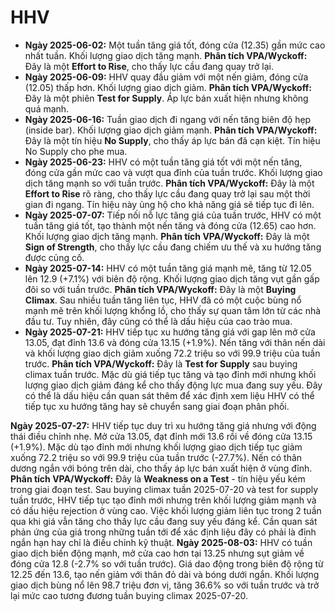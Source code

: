 # HHV

- **Ngày 2025-06-02:** Một tuần tăng giá tốt, đóng cửa (12.35) gần mức cao nhất tuần. Khối lượng giao dịch tăng mạnh. **Phân tích VPA/Wyckoff:** Đây là một **Effort to Rise**, cho thấy lực cầu đang quay trở lại.
- **Ngày 2025-06-09:** HHV quay đầu giảm với một nến giảm, đóng cửa (12.05) thấp hơn. Khối lượng giao dịch giảm. **Phân tích VPA/Wyckoff:** Đây là một phiên **Test for Supply**. Áp lực bán xuất hiện nhưng không quá mạnh.
- **Ngày 2025-06-16:** Tuần giao dịch đi ngang với nến tăng biên độ hẹp (inside bar). Khối lượng giao dịch giảm mạnh. **Phân tích VPA/Wyckoff:** Đây là một tín hiệu **No Supply**, cho thấy áp lực bán đã cạn kiệt. Tín hiệu No Supply cho phe mua.
- **Ngày 2025-06-23:** HHV có một tuần tăng giá tốt với một nến tăng, đóng cửa gần mức cao và vượt qua đỉnh của tuần trước. Khối lượng giao dịch tăng mạnh so với tuần trước. **Phân tích VPA/Wyckoff:** Đây là một **Effort to Rise** rõ ràng, cho thấy lực cầu đang quay trở lại sau một thời gian đi ngang. Tín hiệu này ủng hộ cho khả năng giá sẽ tiếp tục đi lên.
- **Ngày 2025-07-07:** Tiếp nối nỗ lực tăng giá của tuần trước, HHV có một tuần tăng giá tốt, tạo thành một nến tăng và đóng cửa (12.65) cao hơn. Khối lượng giao dịch tăng mạnh. **Phân tích VPA/Wyckoff:** Đây là một **Sign of Strength**, cho thấy lực cầu đang chiếm ưu thế và xu hướng tăng được củng cố.
- **Ngày 2025-07-14:** HHV có một tuần tăng giá mạnh mẽ, tăng từ 12.05 lên 12.9 (+7.1%) với biên độ rộng. Khối lượng giao dịch tăng vụt gần gấp đôi so với tuần trước. **Phân tích VPA/Wyckoff:** Đây là một **Buying Climax**. Sau nhiều tuần tăng liên tục, HHV đã có một cuộc bùng nổ mạnh mẽ trên khối lượng khổng lồ, cho thấy sự quan tâm lớn từ các nhà đầu tư. Tuy nhiên, đây cũng có thể là dấu hiệu của cao trào mua.
- **Ngày 2025-07-21:** HHV tiếp tục xu hướng tăng giá với gap lên mở cửa 13.05, đạt đỉnh 13.6 và đóng cửa 13.15 (+1.9%). Nến tăng với thân nến dài và khối lượng giao dịch giảm xuống 72.2 triệu so với 99.9 triệu của tuần trước. **Phân tích VPA/Wyckoff:** Đây là **Test for Supply** sau buying climax tuần trước. Mặc dù giá tiếp tục tăng và tạo đỉnh mới nhưng khối lượng giao dịch giảm đáng kể cho thấy động lực mua đang suy yếu. Đây có thể là dấu hiệu cần quan sát thêm để xác định xem liệu HHV có thể tiếp tục xu hướng tăng hay sẽ chuyển sang giai đoạn phân phối.


**Ngày 2025-07-27:** HHV tiếp tục duy trì xu hướng tăng giá nhưng với động thái điều chỉnh nhẹ. Mở cửa 13.05, đạt đỉnh mới 13.6 rồi về đóng cửa 13.15 (+1.9%). Mặc dù tạo đỉnh mới nhưng khối lượng giao dịch tiếp tục giảm xuống 72.2 triệu so với 99.9 triệu của tuần trước (-27.7%). Nến có thân dương ngắn với bóng trên dài, cho thấy áp lực bán xuất hiện ở vùng đỉnh. **Phân tích VPA/Wyckoff:** Đây là **Weakness on a Test** - tín hiệu yếu kém trong giai đoạn test. Sau buying climax tuần 2025-07-20 và test for supply tuần trước, HHV tiếp tục tạo đỉnh mới nhưng trên khối lượng giảm mạnh và có dấu hiệu rejection ở vùng cao. Việc khối lượng giảm liên tục trong 2 tuần qua khi giá vẫn tăng cho thấy lực cầu đang suy yếu đáng kể. Cần quan sát phản ứng của giá trong những tuần tới để xác định liệu đây có phải là đỉnh ngắn hạn hay chỉ là điều chỉnh kỹ thuật.
**Ngày 2025-08-03:**
HHV có tuần giao dịch biến động mạnh, mở cửa cao hơn tại 13.25 nhưng sụt giảm về đóng cửa 12.8 (-2.7% so với tuần trước). Giá dao động trong biên độ rộng từ 12.25 đến 13.6, tạo nến giảm với thân đỏ dài và bóng dưới ngắn. Khối lượng giao dịch bùng nổ lên 98.7 triệu đơn vị, tăng 36.6% so với tuần trước và trở lại mức cao tương đương tuần buying climax 2025-07-20.
